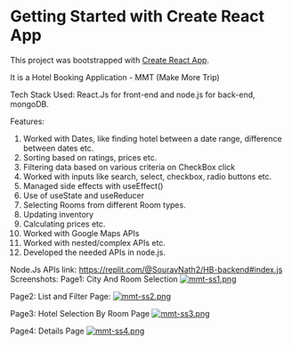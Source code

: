 # Getting Started with Create React App

This project was bootstrapped with [Create React App](https://github.com/facebook/create-react-app).


It is a Hotel Booking Application - MMT (Make More Trip)

Tech Stack Used: React.Js for front-end and node.js for back-end, mongoDB.

Features: 
1. Worked with Dates, like finding hotel between a date range, difference between dates etc.
2. Sorting based on ratings, prices etc.
3. Filtering data based on various criteria on CheckBox click
4. Worked with inputs like search, select, checkbox, radio buttons etc.
5. Managed side effects with useEffect()
6. Use of useState and useReducer
7. Selecting Rooms from different Room types.
8. Updating inventory
9. Calculating prices etc.
10. Worked with Google Maps APIs
11. Worked with nested/complex APIs etc.
12. Developed the needed APIs in node.js.

Node.Js APIs link: 
https://replit.com/@SouravNath2/HB-backend#index.js
Screenshots: 
Page1: City And Room Selection
[![mmt-ss1.png](https://i.postimg.cc/Y2sB8w0s/mmt-ss1.png)](https://postimg.cc/qgyFMS8s)


Page2: List and Filter Page:
[![mmt-ss2.png](https://i.postimg.cc/wjSGs6Wh/mmt-ss2.png)](https://postimg.cc/WdwnBPc3)


Page3: Hotel Selection By Room Page
[![mmt-ss3.png](https://i.postimg.cc/0QCW379f/mmt-ss3.png)](https://postimg.cc/sQv4GQQQ)

Page4: Details Page
[![mmt-ss4.png](https://i.postimg.cc/qqbmB0h6/mmt-ss4.png)](https://postimg.cc/K3T7Q65m)
